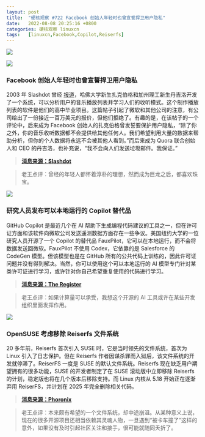 ```yaml
---
layout: post
title:	"硬核观察 #722 Facebook 创始人年轻时也曾宣誓捍卫用户隐私"
date:	2022-08-08 20:25:16 +0800 
categories:	硬核观察 linuxcn 
tags:	[linuxcn,Facebook,Copilot,Reiserfs]
---
```



![](/Asserts/Images//attachment/album/202208/08/202428cn9fsiffc88in989.jpg)


![](/Asserts/Images//attachment/album/202208/08/202436q1do9w5euepepguv.jpg)


### Facebook 创始人年轻时也曾宣誓捍卫用户隐私


2003 年 Slashdot 曾经 [报道](https://news.slashdot.org/story/03/04/21/110236/machine-learning-and-mp3s)，哈佛大学新生扎克伯格和加州理工新生丹吉洛开发了一个系统，可以分析用户的音乐播放列表并学习人们的收听模式。这个制作播放列表的软件是他们的高中毕业项目。这篇帖子引起了微软和其他公司的注意，有公司给出了一份接近一百万美元的报价，但他们拒绝了。有趣的是，在该帖子的一个评论中，后来成为 Facebook 创始人的扎克伯格曾发誓要保护用户隐私，“除了你之外，你的音乐收听数据都不会提供给其他任何人。我们希望利用大量的数据来帮助分析，但你的个人数据将永远不会被其他人看到。”而后来成为 Quora 联合创始人和 CEO 的丹吉洛，也补充说，“我不会向人们发送垃圾邮件。我保证。”



> 
> **[消息来源：Slashdot](https://slashdot.org/comments.pl?sid=61425&cid=5774175)**
> 
> 
> 



> 
> 老王点评：曾经的年轻人都怀着淳朴的理想，然而成为巨龙之后，都喜欢珠宝。
> 
> 
> 


![](/Asserts/Images//attachment/album/202208/08/202447xe34y3789zf6ye6x.jpg)


### 研究人员发布可以本地运行的 Copilot 替代品


GitHub Copilot 是最近几个在 AI 帮助下生成编程代码建议的工具之一，但在许可证方面和该软件向微软公司发送遥测数据方面存在一些争议。美国纽约大学的一位研究人员开源了一个 Copilot 的替代品 FauxPilot，它可以在本地运行，而不会将数据发送回微软。FauxPilot 不使用 Codex，它依靠的是 Salesforce 的 CodeGen 模型。但该模型也是在 GitHub 所有的公共代码上训练的，因此许可证问题并没有得到解决。当然，你可以使用这个可以本地运行的 AI 模型专门针对某类许可证进行学习，或许针对你自己希望重复使用的代码进行学习。



> 
> **[消息来源：The Register](https://www.theregister.com/2022/08/06/fauxpilot_github_copilot/)**
> 
> 
> 



> 
> 老王点评：如果计算量可以承受，我想这个开源的 AI 工具或许在某些开发组织里面发挥作用。
> 
> 
> 


![](/Asserts/Images//attachment/album/202208/08/202500rsg4gcihdtdfth9o.jpg)


### OpenSUSE 考虑移除 Reiserfs 文件系统


20 多年前，Reiserfs 首次引入 SUSE 时，它是当时领先的文件系统，首次为 Linux 引入了日志保护。但在 Reiserfs 作者因谋杀罪而入狱后，该文件系统的开发就停滞了。ReiserFS 一度是 SUSE 的默认文件系统。Reiserfs 现在缺乏用户期望拥有的很多功能，SUSE 的开发者制定了在 SUSE 滚动版中立即移除 Reiserfs 的计划，稳定版也将在几个版本后移除支持。而 Linux 内核从 5.18 开始正在逐渐弃用 ReiserFS，并计划在 2025 年完全删除相关代码。



> 
> **[消息来源：Phoronix](https://www.phoronix.com/news/OpenSUSE-Drop-ReiserFS)**
> 
> 
> 



> 
> 老王点评：本来颇有希望的一个文件系统，却中途崩沮。从某种意义上说，现在的很多开源项目还相当依赖其灵魂人物，一旦遇到“被卡车撞了”这样的意外，如果没有及时引起社区关注和接手，很可能就随同夭折了。
> 
> 
>
